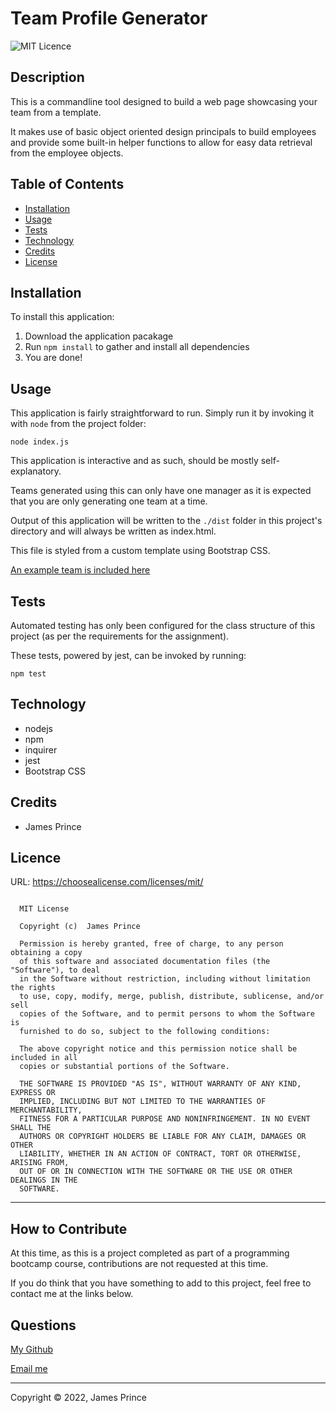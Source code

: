 
# Team Profile Generator

![MIT Licence](https://img.shields.io/badge/licence-MIT-green?style=flat)

## Description

This is a commandline tool designed to build a web page showcasing your team from a template. 

It makes use of basic object oriented design principals to build employees and provide some built-in helper functions to allow for easy data retrieval from the employee objects.  

## Table of Contents 

- [Installation](#installation)
- [Usage](#usage)
- [Tests](#tests)
- [Technology](#technology)
- [Credits](#credits)
- [License](#licence)

## Installation

To install this application:
1. Download the application pacakage
2. Run `npm install` to gather and install all dependencies 
3. You are done! 

## Usage

This application is fairly straightforward to run. Simply run it by invoking it with `node` from the project folder: 

```
node index.js
```

This application is interactive and as such, should be mostly self-explanatory. 

Teams generated using this can only have one manager as it is expected that you are only generating one team at a time. 

Output of this application will be written to the `./dist` folder in this project's directory and will always be written as index.html. 

This file is styled from a custom template using Bootstrap CSS. 

[An example team is included here](./dist/index.html)

## Tests

Automated testing has only been configured for the class structure of this project (as per the requirements for the assignment). 

These tests, powered by jest, can be invoked by running: 

```
npm test
```

## Technology

- nodejs
- npm
- inquirer
- jest
- Bootstrap CSS


## Credits

- James Prince



## Licence

URL: https://choosealicense.com/licenses/mit/

```

  MIT License

  Copyright (c)  James Prince
  
  Permission is hereby granted, free of charge, to any person obtaining a copy
  of this software and associated documentation files (the "Software"), to deal
  in the Software without restriction, including without limitation the rights
  to use, copy, modify, merge, publish, distribute, sublicense, and/or sell
  copies of the Software, and to permit persons to whom the Software is
  furnished to do so, subject to the following conditions:
  
  The above copyright notice and this permission notice shall be included in all
  copies or substantial portions of the Software.
  
  THE SOFTWARE IS PROVIDED "AS IS", WITHOUT WARRANTY OF ANY KIND, EXPRESS OR
  IMPLIED, INCLUDING BUT NOT LIMITED TO THE WARRANTIES OF MERCHANTABILITY,
  FITNESS FOR A PARTICULAR PURPOSE AND NONINFRINGEMENT. IN NO EVENT SHALL THE
  AUTHORS OR COPYRIGHT HOLDERS BE LIABLE FOR ANY CLAIM, DAMAGES OR OTHER
  LIABILITY, WHETHER IN AN ACTION OF CONTRACT, TORT OR OTHERWISE, ARISING FROM,
  OUT OF OR IN CONNECTION WITH THE SOFTWARE OR THE USE OR OTHER DEALINGS IN THE
  SOFTWARE.
```

  

---

## How to Contribute

At this time, as this is a project completed as part of a programming bootcamp course, contributions are not requested at this time.

If you do think that you have something to add to this project, feel free to contact me at the links below. 

## Questions

[My Github](https://github.com/Auralise)

[Email me](mailto:james.prince1@gmail.com)

---

Copyright &copy; 2022, James Prince
